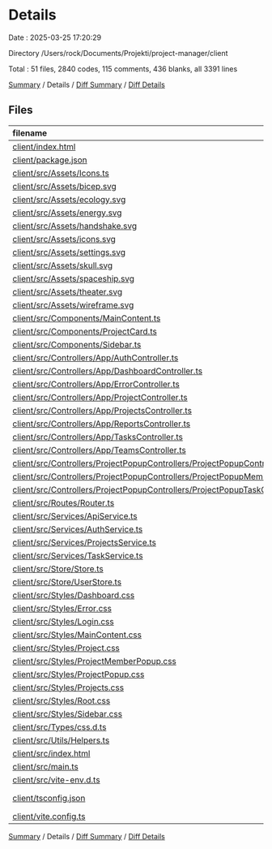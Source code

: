 # Details

Date : 2025-03-25 17:20:29

Directory /Users/rock/Documents/Projekti/project-manager/client

Total : 51 files,  2840 codes, 115 comments, 436 blanks, all 3391 lines

[Summary](results.md) / Details / [Diff Summary](diff.md) / [Diff Details](diff-details.md)

## Files
| filename | language | code | comment | blank | total |
| :--- | :--- | ---: | ---: | ---: | ---: |
| [client/index.html](/client/index.html) | HTML | 13 | 0 | 1 | 14 |
| [client/package.json](/client/package.json) | JSON | 15 | 0 | 1 | 16 |
| [client/src/Assets/Icons.ts](/client/src/Assets/Icons.ts) | TypeScript | 54 | 0 | 10 | 64 |
| [client/src/Assets/bicep.svg](/client/src/Assets/bicep.svg) | XML | 1 | 0 | 0 | 1 |
| [client/src/Assets/ecology.svg](/client/src/Assets/ecology.svg) | XML | 1 | 0 | 0 | 1 |
| [client/src/Assets/energy.svg](/client/src/Assets/energy.svg) | XML | 1 | 0 | 0 | 1 |
| [client/src/Assets/handshake.svg](/client/src/Assets/handshake.svg) | XML | 1 | 0 | 0 | 1 |
| [client/src/Assets/icons.svg](/client/src/Assets/icons.svg) | XML | 1 | 0 | 0 | 1 |
| [client/src/Assets/settings.svg](/client/src/Assets/settings.svg) | XML | 1 | 0 | 0 | 1 |
| [client/src/Assets/skull.svg](/client/src/Assets/skull.svg) | XML | 1 | 0 | 0 | 1 |
| [client/src/Assets/spaceship.svg](/client/src/Assets/spaceship.svg) | XML | 1 | 0 | 0 | 1 |
| [client/src/Assets/theater.svg](/client/src/Assets/theater.svg) | XML | 1 | 0 | 0 | 1 |
| [client/src/Assets/wireframe.svg](/client/src/Assets/wireframe.svg) | XML | 1 | 0 | 0 | 1 |
| [client/src/Components/MainContent.ts](/client/src/Components/MainContent.ts) | TypeScript | 12 | 0 | 2 | 14 |
| [client/src/Components/ProjectCard.ts](/client/src/Components/ProjectCard.ts) | TypeScript | 57 | 0 | 6 | 63 |
| [client/src/Components/Sidebar.ts](/client/src/Components/Sidebar.ts) | TypeScript | 184 | 13 | 24 | 221 |
| [client/src/Controllers/App/AuthController.ts](/client/src/Controllers/App/AuthController.ts) | TypeScript | 177 | 11 | 23 | 211 |
| [client/src/Controllers/App/DashboardController.ts](/client/src/Controllers/App/DashboardController.ts) | TypeScript | 146 | 6 | 20 | 172 |
| [client/src/Controllers/App/ErrorController.ts](/client/src/Controllers/App/ErrorController.ts) | TypeScript | 41 | 0 | 6 | 47 |
| [client/src/Controllers/App/ProjectController.ts](/client/src/Controllers/App/ProjectController.ts) | TypeScript | 257 | 1 | 30 | 288 |
| [client/src/Controllers/App/ProjectsController.ts](/client/src/Controllers/App/ProjectsController.ts) | TypeScript | 247 | 3 | 29 | 279 |
| [client/src/Controllers/App/ReportsController.ts](/client/src/Controllers/App/ReportsController.ts) | TypeScript | 6 | 1 | 1 | 8 |
| [client/src/Controllers/App/TasksController.ts](/client/src/Controllers/App/TasksController.ts) | TypeScript | 8 | 1 | 1 | 10 |
| [client/src/Controllers/App/TeamsController.ts](/client/src/Controllers/App/TeamsController.ts) | TypeScript | 8 | 1 | 1 | 10 |
| [client/src/Controllers/ProjectPopupControllers/ProjectPopupController.ts](/client/src/Controllers/ProjectPopupControllers/ProjectPopupController.ts) | TypeScript | 53 | 0 | 9 | 62 |
| [client/src/Controllers/ProjectPopupControllers/ProjectPopupMemberController.ts](/client/src/Controllers/ProjectPopupControllers/ProjectPopupMemberController.ts) | TypeScript | 93 | 1 | 13 | 107 |
| [client/src/Controllers/ProjectPopupControllers/ProjectPopupTaskController.ts](/client/src/Controllers/ProjectPopupControllers/ProjectPopupTaskController.ts) | TypeScript | 161 | 0 | 13 | 174 |
| [client/src/Routes/Router.ts](/client/src/Routes/Router.ts) | TypeScript | 86 | 13 | 23 | 122 |
| [client/src/Services/ApiService.ts](/client/src/Services/ApiService.ts) | TypeScript | 54 | 1 | 11 | 66 |
| [client/src/Services/AuthService.ts](/client/src/Services/AuthService.ts) | TypeScript | 53 | 0 | 9 | 62 |
| [client/src/Services/ProjectsService.ts](/client/src/Services/ProjectsService.ts) | TypeScript | 42 | 0 | 11 | 53 |
| [client/src/Services/TaskService.ts](/client/src/Services/TaskService.ts) | TypeScript | 14 | 0 | 3 | 17 |
| [client/src/Store/Store.ts](/client/src/Store/Store.ts) | TypeScript | 60 | 12 | 16 | 88 |
| [client/src/Store/UserStore.ts](/client/src/Store/UserStore.ts) | TypeScript | 26 | 0 | 4 | 30 |
| [client/src/Styles/Dashboard.css](/client/src/Styles/Dashboard.css) | CSS | 69 | 39 | 11 | 119 |
| [client/src/Styles/Error.css](/client/src/Styles/Error.css) | CSS | 11 | 0 | 2 | 13 |
| [client/src/Styles/Login.css](/client/src/Styles/Login.css) | CSS | 81 | 0 | 13 | 94 |
| [client/src/Styles/MainContent.css](/client/src/Styles/MainContent.css) | CSS | 5 | 1 | 1 | 7 |
| [client/src/Styles/Project.css](/client/src/Styles/Project.css) | CSS | 154 | 0 | 26 | 180 |
| [client/src/Styles/ProjectMemberPopup.css](/client/src/Styles/ProjectMemberPopup.css) | CSS | 84 | 0 | 15 | 99 |
| [client/src/Styles/ProjectPopup.css](/client/src/Styles/ProjectPopup.css) | CSS | 83 | 0 | 14 | 97 |
| [client/src/Styles/Projects.css](/client/src/Styles/Projects.css) | CSS | 210 | 3 | 35 | 248 |
| [client/src/Styles/Root.css](/client/src/Styles/Root.css) | CSS | 12 | 0 | 3 | 15 |
| [client/src/Styles/Sidebar.css](/client/src/Styles/Sidebar.css) | CSS | 106 | 1 | 18 | 125 |
| [client/src/Types/css.d.ts](/client/src/Types/css.d.ts) | TypeScript | 4 | 0 | 0 | 4 |
| [client/src/Utils/Helpers.ts](/client/src/Utils/Helpers.ts) | TypeScript | 76 | 4 | 18 | 98 |
| [client/src/index.html](/client/src/index.html) | HTML | 12 | 0 | 2 | 14 |
| [client/src/main.ts](/client/src/main.ts) | TypeScript | 28 | 0 | 5 | 33 |
| [client/src/vite-env.d.ts](/client/src/vite-env.d.ts) | TypeScript | 0 | 1 | 1 | 2 |
| [client/tsconfig.json](/client/tsconfig.json) | JSON with Comments | 19 | 2 | 3 | 24 |
| [client/vite.config.ts](/client/vite.config.ts) | TypeScript | 9 | 0 | 2 | 11 |

[Summary](results.md) / Details / [Diff Summary](diff.md) / [Diff Details](diff-details.md)